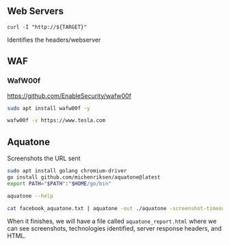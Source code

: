 
## Web Servers

```
curl -I "http://${TARGET}"
```
Identifies the headers/webserver


## WAF

### WafW00f
https://github.com/EnableSecurity/wafw00f

```bash
sudo apt install wafw00f -y
```

```bash
wafw00f -v https://www.tesla.com
```


## Aquatone

Screenshots the URL sent

```bash
sudo apt install golang chromium-driver
go install github.com/michenriksen/aquatone@latest
export PATH="$PATH":"$HOME/go/bin"
```

```bash
aquatone --help
```

```bash
cat facebook_aquatone.txt | aquatone -out ./aquatone -screenshot-timeout 1000
```

When it finishes, we will have a file called `aquatone_report.html` where we can see screenshots, technologies identified, server response headers, and HTML.

